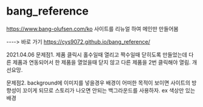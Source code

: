 # bang_reference
https://www.bang-olufsen.com/ko 사이트를 리뉴얼 하여 메인만 만들어봄

----> 바로 가기
https://cys9072.github.io/bang_reference/


2021.04.06
문제점1. 
제품 클릭시 홀수일때 열리고 짝수일때 닫히도록 만들었는데 다른 제품과 연동되어서 한 제품을 열었을때 닫지 않고 다른 제품을 2번 클릭해야 열림. 개선요망.

문제점2. 
background에 이미지를 넣을경우 배경이 어떠한 목적이 보이면 사이트의 방향성이 꼬이게 되므로 
스토리가 나오면 안되는 백그라운드를 사용하자. ex 색상만 있는 배경

